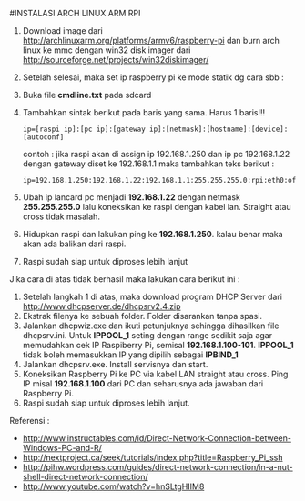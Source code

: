 #INSTALASI ARCH LINUX ARM RPI
1. Download image dari http://archlinuxarm.org/platforms/armv6/raspberry-pi dan burn arch linux ke mmc dengan win32 disk     imager dari http://sourceforge.net/projects/win32diskimager/
2. Setelah selesai, maka set ip raspberry pi ke mode statik dg cara sbb :
3. Buka file **cmdline.txt** pada sdcard
4. Tambahkan sintak berikut pada baris yang sama. Harus 1 baris!!!
   ```
   ip=[raspi ip]:[pc ip]:[gateway ip]:[netmask]:[hostname]:[device]:[autoconf]
   ```

   contoh : jika raspi akan di assign ip 192.168.1.250 dan ip pc 192.168.1.22 dengan gateway diset ke 192.168.1.1 maka       tambahkan teks berikut :
   ```
   ip=192.168.1.250:192.168.1.22:192.168.1.1:255.255.255.0:rpi:eth0:off
   ```
5. Ubah ip lancard pc menjadi **192.168.1.22** dengan netmask **255.255.255.0** lalu koneksikan ke raspi dengan kabel lan.    Straight atau cross tidak masalah.
6. Hidupkan raspi dan lakukan ping ke **192.168.1.250**. kalau benar maka akan ada balikan dari raspi.
7. Raspi sudah siap untuk diproses lebih lanjut

Jika cara di atas tidak berhasil maka lakukan cara berikut ini :

1. Setelah langkah 1 di atas, maka download program DHCP Server dari http://www.dhcpserver.de/dhcpsrv2.4.zip
2. Ekstrak filenya ke sebuah folder. Folder disarankan tanpa spasi.
3. Jalankan dhcpwiz.exe dan ikuti petunjuknya sehingga dihasilkan file dhcpsrv.ini. Untuk **IPPOOL_1** seting dengan range sedikit saja agar memudahkan cek IP Raspiberry Pi, semisal **192.168.1.100-101**. **IPPOOL_1** tidak boleh memasukkan IP yang dipilih sebagai **IPBIND_1**
4. Jalankan dhcpsrv.exe. Install servisnya dan start.
5. Koneksikan Raspberry Pi ke PC via kabel LAN straight atau cross. Ping IP misal **192.168.1.100** dari PC dan seharusnya ada jawaban dari Raspberry Pi.
6. Raspi sudah siap untuk diproses lebih lanjut.

Referensi :
- http://www.instructables.com/id/Direct-Network-Connection-between-Windows-PC-and-R/
- http://nextproject.ca/seek/tutorials/index.php?title=Raspberry_Pi_ssh
- http://pihw.wordpress.com/guides/direct-network-connection/in-a-nut-shell-direct-network-connection/
- http://www.youtube.com/watch?v=hnSLtgHIIM8